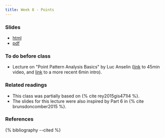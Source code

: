```yaml
---
title: Week 8 - Points
---
```


### Slides

- [html](../slides/lecture_08.html)
- [pdf](../slides/lecture_08.pdf)

### To do before class

* Lecture on  "Point Pattern Analysis Basics" by Luc Anselin ([link](https://www.youtube.com/watch?v=Z2iT4JpqGZg&list=PLzREt6r1NenlmAiF3ds5_WGVAG1rTYSK-&index=1) to 45min video, and [link](https://www.youtube.com/watch?v=BN94XXT6Io4) to a more recent 6min intro).

### Related readings

* This class was partially based on {% cite rey2015gis471l4 %}.
* The slides for this lecture were also inspired by Part 6 in {% cite brunsdoncomber2015 %}. 

### References

{% bibliography --cited %}

